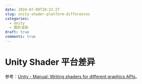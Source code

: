 ```yaml
---
date: 2024-07-09T20:23:27
slug: unity-shader-platform-differences
categories:
  - Unity
  - 图形渲染
draft: true
comments: true
---
```


# Unity Shader 平台差异

<!-- more -->

参考：[Unity - Manual: Writing shaders for different graphics APIs](https://docs.unity3d.com/Manual/SL-PlatformDifferences.html)。

